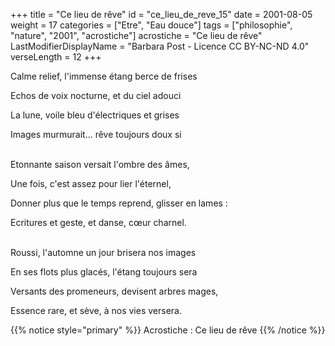 +++
title = "Ce lieu de rêve"
id = "ce_lieu_de_reve_15"
date = 2001-08-05
weight = 17
categories = ["Etre", "Eau douce"]
tags = ["philosophie", "nature", "2001", "acrostiche"]
acrostiche = "Ce lieu de rêve"
LastModifierDisplayName = "Barbara Post - Licence CC BY-NC-ND 4.0"
verseLength = 12
+++

Calme relief, l'immense étang berce de frises

Echos de voix nocturne, et du ciel adouci

La lune, voile bleu d'électriques et grises

Images murmurait... rêve toujours doux si

 \
Etonnante saison versait l'ombre des âmes,

Une fois, c'est assez pour lier l'éternel,

Donner plus que le temps reprend, glisser en lames :

Ecritures et geste, et danse, cœur charnel.

 \
Roussi, l'automne un jour brisera nos images

En ses flots plus glacés, l'étang toujours sera

Versants des promeneurs, devisent arbres mages,

Essence rare, et sève, à nos vies versera.

{{% notice style="primary" %}}
Acrostiche : Ce lieu de rêve
{{% /notice %}}
